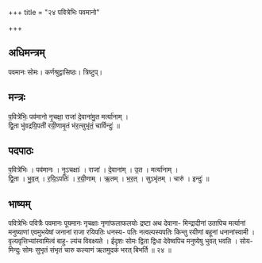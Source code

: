 +++
title = "२४ पवित्रेभिः पवमानो"

+++
## अधिमन्त्रम्
पवमानः सोमः। कर्णश्रुद्वासिष्ठः। त्रिष्टुप्।

## मन्त्रः
प॒वित्रे॑भिः॒ पव॑मानो नृ॒चक्षा॒ राजा॑ दे॒वाना॑मु॒त मर्त्या॑नाम् ।  
द्वि॒ता भु॑वद्रयि॒पती॑ रयी॒णामृ॒तं भ॑र॒त्सुभृ॑तं॒ चार्विन्दुः॑ ॥

## पदपाठः
प॒वित्रे॑भिः । पव॑मानः । नृ॒ऽचक्षाः॑ । राजा॑ । दे॒वाना॑म् । उ॒त । मर्त्या॑नाम् ।  
द्वि॒ता । भु॒व॒त् । र॒यि॒ऽपतिः॑ । र॒यी॒णाम् । ऋ॒तम् । भ॒र॒त् । सुऽभृ॑तम् । चारु॑ । इन्दुः॑ ॥

## भाष्यम्
पवित्रेभिः पवित्रैः पवमानः पूयमानः नृचक्षाः नृणांफलाफलयोः द्रष्टा अथ देवाना- मिन्द्रादीनां उतापिच मर्त्यानां मनुष्याणां एवमुभयेषां जनानां राजा रयिपतिः धनस्य- पतिः नत्वल्पस्यपतिः किन्तु रयीणां बहूनां धनानांस्वामी । वृत्यवृत्तिभ्यांस्वामित्वं बाहु- ल्यंच विवक्ष्यते । ईदृशः सोमः द्विता द्विधा देवेष्वपिच मनुष्येषु भुवत् भवति । सोय- मिन्दुः सोमः सुभृतं संभृतं चारु कल्याणं ऋतमुदकं भरत् बिभर्ति ॥ २४ ॥